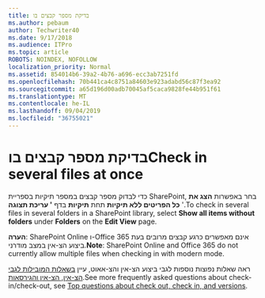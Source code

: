 ```yaml
---
title: בדיקת מספר קבצים בו
ms.author: pebaum
author: Techwriter40
ms.date: 9/17/2018
ms.audience: ITPro
ms.topic: article
ROBOTS: NOINDEX, NOFOLLOW
localization_priority: Normal
ms.assetid: 854014b6-39a2-4b76-a696-ecc3ab7251fd
ms.openlocfilehash: 70b441ca4c8751a84603e923adabd56c87f3ea92
ms.sourcegitcommit: a65d196d00adb70045af5caca9828fe44b951f61
ms.translationtype: MT
ms.contentlocale: he-IL
ms.lasthandoff: 09/04/2019
ms.locfileid: "36755021"
---
```

# <a name="check-in-several-files-at-once"></a><span data-ttu-id="6b8e6-102">בדיקת מספר קבצים בו</span><span class="sxs-lookup"><span data-stu-id="6b8e6-102">Check in several files at once</span></span>

<span data-ttu-id="6b8e6-103">כדי לבדוק מספר קבצים במספר תיקיות בספריית SharePoint, בחר באפשרות **הצג את כל הפריטים ללא תיקיות** תחת **תיקיות** בדף **' עריכת תצוגה** '.</span><span class="sxs-lookup"><span data-stu-id="6b8e6-103">To check in several files in several folders in a SharePoint library, select **Show all items without folders** under **Folders** on the **Edit View** page.</span></span> 
  
 <span data-ttu-id="6b8e6-104">**הערה**: SharePoint Online ו-Office 365 אינם מאפשרים כרגע קבצים מרובים בעת ביצוע הצ-אין במצב מודרני.</span><span class="sxs-lookup"><span data-stu-id="6b8e6-104">**Note**: SharePoint Online and Office 365 do not currently allow multiple files when checking in with modern mode.</span></span> 
  
<span data-ttu-id="6b8e6-105">ראה שאלות נפוצות נוספות לגבי ביצוע הצ-אין והצ-אאוט, עיין [בשאלות המובילות לגבי הצ-אין, הצ-אין והגירסאות](https://go.microsoft.com/fwlink/?linkid=2018786).</span><span class="sxs-lookup"><span data-stu-id="6b8e6-105">See more frequently asked questions about check-in/check-out, see [Top questions about check out, check in, and versions](https://go.microsoft.com/fwlink/?linkid=2018786).</span></span>
  

